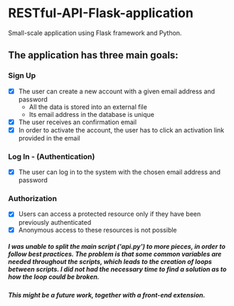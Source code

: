 # RESTful-API-Flask-application
Small-scale application using Flask framework and Python.
## The application has three main goals:
### Sign Up
- [x] The user can create a new account with a given email address and password
  - All the data is stored into an external file
  - Its email address in the database is unique
- [x] The user receives an confirmation email
- [x] In order to activate the account, the user has to click an activation link provided in the email 
### Log In - (Authentication)
- [x] The user can log in to the system with the chosen email address and password
### Authorization
- [x] Users can access a protected resource only if they have been previously authenticated
- [x] Anonymous access to these resources is not possible

##### I was unable to split the main script ('api.py') to more pieces, in order to follow best practices. The problem is that some common variables are needed throughout the scripts, which leads to the creation of loops between scripts. I did not had the necessary time to find a solution as to how the loop could be broken.
##### This might be a future work, together with a front-end extension.
